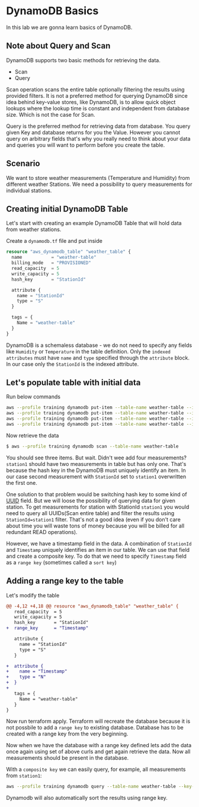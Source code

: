 # DynamoDB Basics

In this lab we are gonna learn basics of DynamoDB.

## Note about Query and Scan
DynamoDB supports two basic methods for retrieving the data.

* Scan
* Query

Scan operation scans the entire table optionally filtering the results using provided filters. It is not a preferred method for querying DynamoDB since idea behind key-value stores, like DynamoDB, is to allow quick object lookups where the lookup time is constant and independent from database size. Which is not the case for Scan.

Query is the preferred method for retrieving data from database. You query given Key and database returns for you the Value. However you cannot query on arbitrary fields that's why you really need to think about your data and queries you will want to perform before you create the table.

## Scenario
We want to store weather measurements (Temperature and Humidity) from different weather Stations. We need a possibility to query measurements for individual stations. 

## Creating initial DynamoDB Table
Let's start with creating an example DynamoDB Table that will hold data from weather stations. 

Create a `dynamodb.tf` file and put inside
```terraform
resource "aws_dynamodb_table" "weather_table" {
  name           = "weather-table"
  billing_mode   = "PROVISIONED"
  read_capacity  = 5
  write_capacity = 5
  hash_key       = "StationId"

  attribute {
    name = "StationId"
    type = "S"
  }

  tags = {
    Name = "weather-table"
  }
}
```

DynamoDB is a schemaless database - we do not need to specify any fields like `Humidity` or `Temperature` in the table definition. Only the `indexed attributes` must have `name` and `type` specified through the `attribute` block. In our case only the `StationId` is the indexed attribute.


## Let's populate table with initial data

Run below commands


```bash
aws --profile training dynamodb put-item --table-name weather-table --item '{"StationId": {"S": "station1"}, "Temperature": {"N": "15"}, "Humidity": {"N": "30"}, "Timestamp": {"N": "'$(date +%s)'"}}'
aws --profile training dynamodb put-item --table-name weather-table --item '{"StationId": {"S": "station2"}, "Temperature": {"N": "18"}, "Humidity": {"N": "40"}, "Timestamp": {"N": "'$(date +%s)'"}}'
aws --profile training dynamodb put-item --table-name weather-table --item '{"StationId": {"S": "station3"}, "Temperature": {"N": "14"}, "Humidity": {"N": "34"}, "Timestamp": {"N": "'$(date +%s)'"}}'
aws --profile training dynamodb put-item --table-name weather-table --item '{"StationId": {"S": "station1"}, "Temperature": {"N": "15"}, "Humidity": {"N": "30"}, "Timestamp": {"N": "'$(date +%s)'"}}'
```

Now retrieve the data 

```sh
$ aws --profile training dynamodb scan --table-name weather-table
```

You should see three items. But wait. Didn't wee add four measurements? `station1` should have two measurements in table but has only one. That's because the hash key in the DynamoDB must uniquely identify an item. In our case second measurement with `StationId` set to `station1` overwritten the first one. 

One solution to that problem would be switching hash key to some kind of [UUID](https://en.wikipedia.org/wiki/Universally_unique_identifier) field. But we will loose the possibility of querying data for given station. To get measurements for station with StationId `station1` you would need to query all UUIDs(Scan entire table) and filter the results using `StationId=station1` filter. That's not a good idea (even if you don't care about time you will waste tons of money because you will be billed for all redundant READ operations).

However, we have a timestamp field in the data. A combination of `StationId` and `Timestamp` uniquely identifies an item in our table. We can use that field and create a composite key. To do that we need to specify `Timestamp` field as a `range key` (sometimes called a `sort key`)

## Adding a range key to the table

Let's modify the table

```diff
@@ -4,12 +4,18 @@ resource "aws_dynamodb_table" "weather_table" {
   read_capacity  = 5
   write_capacity = 5
   hash_key       = "StationId"
+  range_key      = "Timestamp"

   attribute {
     name = "StationId"
     type = "S"
   }

+  attribute {
+    name = "Timestamp"
+    type = "N"
+  }
+
   tags = {
     Name = "weather-table"
   }
}
```

Now run terraform apply. Terraform will recreate the database because it is not possbile to add a `range key` to existing database. Database has to be created with a range key from the very beginning.

Now when we have the database with a range key defined lets add the data once again using set of above curls and get again retrieve the data. Now all measurements should be present in the database.

With a `composite key` we can easily query, for example, all measurements from `station1`:

```bash
aws --profile training dynamodb query --table-name weather-table --key-condition-expression "StationId = :station" --expression-attribute-values '{":station":{"S":"station1"}}'
```

Dynamodb will also automatically sort the results using range key.